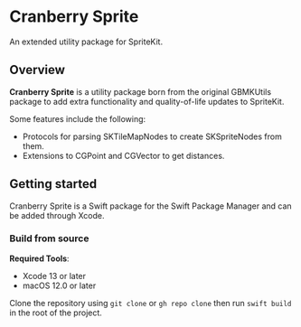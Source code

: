 # Cranberry Sprite

An extended utility package for SpriteKit.

## Overview

**Cranberry Sprite** is a utility package born from the original GBMKUtils package to add
extra functionality and quality-of-life updates to SpriteKit.

Some features include the following:

- Protocols for parsing SKTileMapNodes to create SKSpriteNodes from them.
- Extensions to CGPoint and CGVector to get distances.

## Getting started

Cranberry Sprite is a Swift package for the Swift Package Manager and can be added through
Xcode.

### Build from source

**Required Tools**:

- Xcode 13 or later
- macOS 12.0 or later

Clone the repository using `git clone` or `gh repo clone` then run `swift build` in the root
of the project.
